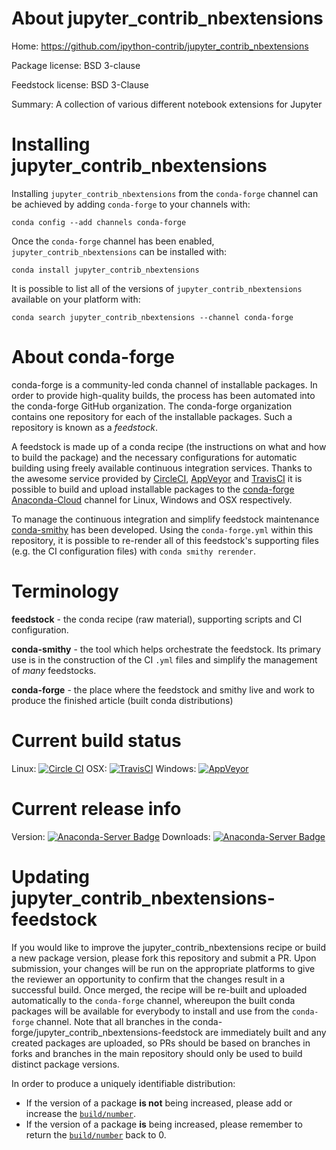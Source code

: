 About jupyter_contrib_nbextensions
==================================

Home: https://github.com/ipython-contrib/jupyter_contrib_nbextensions

Package license: BSD 3-clause

Feedstock license: BSD 3-Clause

Summary: A collection of various different notebook extensions for Jupyter



Installing jupyter_contrib_nbextensions
=======================================

Installing `jupyter_contrib_nbextensions` from the `conda-forge` channel can be achieved by adding `conda-forge` to your channels with:

```
conda config --add channels conda-forge
```

Once the `conda-forge` channel has been enabled, `jupyter_contrib_nbextensions` can be installed with:

```
conda install jupyter_contrib_nbextensions
```

It is possible to list all of the versions of `jupyter_contrib_nbextensions` available on your platform with:

```
conda search jupyter_contrib_nbextensions --channel conda-forge
```



About conda-forge
=================

conda-forge is a community-led conda channel of installable packages.
In order to provide high-quality builds, the process has been automated into the
conda-forge GitHub organization. The conda-forge organization contains one repository
for each of the installable packages. Such a repository is known as a *feedstock*.

A feedstock is made up of a conda recipe (the instructions on what and how to build
the package) and the necessary configurations for automatic building using freely
available continuous integration services. Thanks to the awesome service provided by
[CircleCI](https://circleci.com/), [AppVeyor](http://www.appveyor.com/)
and [TravisCI](https://travis-ci.org/) it is possible to build and upload installable
packages to the [conda-forge](https://anaconda.org/conda-forge)
[Anaconda-Cloud](http://docs.anaconda.org/) channel for Linux, Windows and OSX respectively.

To manage the continuous integration and simplify feedstock maintenance
[conda-smithy](http://github.com/conda-forge/conda-smithy) has been developed.
Using the ``conda-forge.yml`` within this repository, it is possible to re-render all of
this feedstock's supporting files (e.g. the CI configuration files) with ``conda smithy rerender``.


Terminology
===========

**feedstock** - the conda recipe (raw material), supporting scripts and CI configuration.

**conda-smithy** - the tool which helps orchestrate the feedstock.
                   Its primary use is in the construction of the CI ``.yml`` files
                   and simplify the management of *many* feedstocks.

**conda-forge** - the place where the feedstock and smithy live and work to
                  produce the finished article (built conda distributions)

Current build status
====================

Linux: [![Circle CI](https://circleci.com/gh/conda-forge/jupyter_contrib_nbextensions-feedstock.svg?style=shield)](https://circleci.com/gh/conda-forge/jupyter_contrib_nbextensions-feedstock)
OSX: [![TravisCI](https://travis-ci.org/conda-forge/jupyter_contrib_nbextensions-feedstock.svg?branch=master)](https://travis-ci.org/conda-forge/jupyter_contrib_nbextensions-feedstock)
Windows: [![AppVeyor](https://ci.appveyor.com/api/projects/status/github/conda-forge/jupyter_contrib_nbextensions-feedstock?svg=True)](https://ci.appveyor.com/project/conda-forge/jupyter-contrib-nbextensions-feedstock/branch/master)

Current release info
====================
Version: [![Anaconda-Server Badge](https://anaconda.org/conda-forge/jupyter_contrib_nbextensions/badges/version.svg)](https://anaconda.org/conda-forge/jupyter_contrib_nbextensions)
Downloads: [![Anaconda-Server Badge](https://anaconda.org/conda-forge/jupyter_contrib_nbextensions/badges/downloads.svg)](https://anaconda.org/conda-forge/jupyter_contrib_nbextensions)


Updating jupyter_contrib_nbextensions-feedstock
===============================================

If you would like to improve the jupyter_contrib_nbextensions recipe or build a new
package version, please fork this repository and submit a PR. Upon submission,
your changes will be run on the appropriate platforms to give the reviewer an
opportunity to confirm that the changes result in a successful build. Once
merged, the recipe will be re-built and uploaded automatically to the
`conda-forge` channel, whereupon the built conda packages will be available for
everybody to install and use from the `conda-forge` channel.
Note that all branches in the conda-forge/jupyter_contrib_nbextensions-feedstock are
immediately built and any created packages are uploaded, so PRs should be based
on branches in forks and branches in the main repository should only be used to
build distinct package versions.

In order to produce a uniquely identifiable distribution:
 * If the version of a package **is not** being increased, please add or increase
   the [``build/number``](http://conda.pydata.org/docs/building/meta-yaml.html#build-number-and-string).
 * If the version of a package **is** being increased, please remember to return
   the [``build/number``](http://conda.pydata.org/docs/building/meta-yaml.html#build-number-and-string)
   back to 0.
